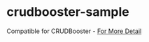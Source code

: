 # crudbooster-sample
Compatible for CRUDBooster - 
[For More Detail](http://crudbooster.com/store/crudbooster-sample)
